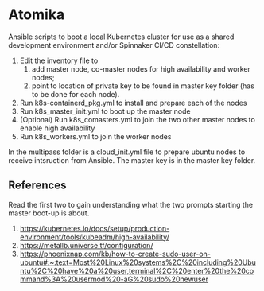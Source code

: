 # Atomika

Ansible scripts to boot a local Kubernetes cluster for use as a shared development environment and/or Spinnaker CI/CD constellation:

1) Edit the inventory file to  
   1) add master node, co-master nodes for high availability and worker nodes;
   2) point to location of private key to be found in master key folder (has to be done for each node).
2) Run k8s-containerd_pkg.yml to install and prepare each of the nodes
3) Run k8s_master_init.yml to boot up the master node
4) (Optional) Run k8s_comasters.yml to join the two other master nodes to enable high availability
5) Run k8s_workers.yml to join the worker nodes

In the multipass folder is a cloud_init.yml file to prepare ubuntu nodes to receive intsruction from Ansible.
The master key is in the master key folder.

## References 
Read the first two to gain understanding what the two prompts starting the master boot-up is about.
1) https://kubernetes.io/docs/setup/production-environment/tools/kubeadm/high-availability/
2) https://metallb.universe.tf/configuration/
3) https://phoenixnap.com/kb/how-to-create-sudo-user-on-ubuntu#:~:text=Most%20Linux%20systems%2C%20including%20Ubuntu%2C%20have%20a%20user,terminal%2C%20enter%20the%20command%3A%20usermod%20-aG%20sudo%20newuser





